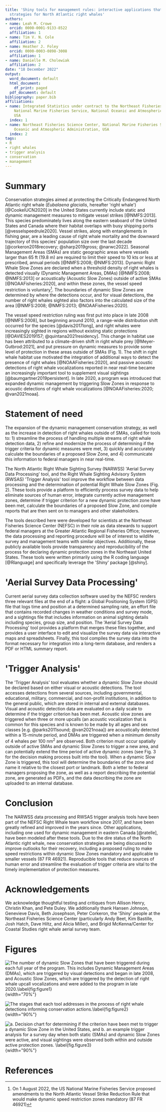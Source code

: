 ```yaml
---
title: 'Shiny tools for management rules: interactive applications that aid in conservation
  strategies for North Atlantic right whales'
authors:
- name: Leah M. Crowe
  orcid: 0000-0001-9133-8522
  affiliation: 1
- name: Tim V. N. Cole
  affiliation: 2
- name: Heather J. Foley
  orcid: 0000-0003-0898-3008
  affiliation: 1
- name: Danielle M. Cholewiak
  affiliation: 2
date: "18 December 2022"
output:
  word_document: default
  html_document:
    df_print: paged
  pdf_document: default
bibliography: paper.bib
affiliations:
- name: Integrated Statistics under contract to the Northeast Fisheries Science Center,
    National Marine Fisheries Service, National Oceanic and Atmospheric Administration,
    USA
  index: 1
- name: Northeast Fisheries Science Center, National Marine Fisheries Service, National
    Oceanic and Atmospheric Administration, USA
  index: 2
tags:
- R
- right whales
- trigger analysis
- conservation
- management
---
```


# Summary

Conservation strategies aimed at protecting the Critically Endangered North Atlantic right whale (*Eubalaena glacialis*, hereafter 'right whale') [@CookeIUCN2020] in the United States currently include static and dynamic management measures to mitigate vessel strikes [@NMFS:2013]. This species predominately lives along the eastern seaboard of the United States and Canada where their habitat overlaps with busy shipping ports [@vesselspeedrule2020]. Vessel strikes, along with entanglements in fishing gear, are a leading cause of right whale mortality and the downward trajectory of this species' population size over the last decade [@corkeron2018recovery; @sharp2019gross; @narwc2022]. Seasonal Management Areas (SMAs) are static geographic areas where vessels larger than 65 ft (19.8 m) are required to limit their speed to 10 kts or less at prescribed, annual periods [@NMFS:2008; @NMFS:2013]. Dynamic Right Whale Slow Zones are declared when a threshold density of right whales is detected visually (Dynamic Management Areas, DMAs) [@NMFS:2008; @NMFS:2013] or acoustically (Acoustic Slow Zones) outside of active SMAs [@NOAAFisheries:2020], and within these zones, the vessel speed restriction is voluntary[^1]. The boundaries of dynamic Slow Zones are determined by where the detections occur, and for visual detections, the number of right whales sighted also factors into the calculated size of the area [@NMFS:2008; @NMFS:2013; @NOAAFisheries:2020].

[^1]: On 1 August 2022, the US National Marine Fisheries Service proposed amendments to the North Atlantic Vessel Strike Reduction Rule that would make dynamic speed restriction zones mandatory (87 FR 46921)

The vessel speed restriction ruling was first put into place in late 2008 [@NMFS:2008], but beginning around 2010, a range-wide distribution shift occurred for the species [@davis2017long], and right whales were increasingly sighted in regions without existing static protections [@DAVIES2019157; @quintana2021residency]. This change in habitat use has been attributed to a climate-driven shift in right whale prey [@Meyer-Gutbrod:2021], and put pressure on dynamic measures to provide some level of protection in these areas outside of SMAs (Fig. 1). The shift in right whale habitat use motivated the integration of additional ways to detect the presence of right whales [@NOAAFisheries:2020], and passive acoustic detections of right whale vocalizations reported in near real-time became an increasingly important tool to supplement visual sightings [@baumgartner2019persistent]. In late 2020, a program was introduced that expanded dynamic management by triggering Slow Zones in response to acoustic detections of right whale vocalizations [@NOAAFisheries:2020; @van2021noaa].

# Statement of need

The expansion of the dynamic management conservation strategy, as well as the increase in detection of right whales outside of SMAs, called for tools to: 1) streamline the process of handling multiple streams of right whale detection data, 2) refine and modernize the process of determining if the trigger criteria for dynamic measures were met, 3) quickly and accurately calculate the boundaries of a proposed Slow Zone, and 4) communicate this information to federal managers in near real-time.

The North Atlantic Right Whale Sighting Survey (NARWSS) 'Aerial Survey Data Processing' tool, and the Right Whale Sighting Advisory System (RWSAS) 'Trigger Analysis' tool improve the workflow between data processing and the determination of potential Right Whale Slow Zones (Fig. 2). These tools provide a platform to efficiently process survey data to help eliminate sources of human error, integrate currently active management zones, determine if trigger criterion for a new dynamic protection zone have been met, calculate the boundaries of a proposed Slow Zone, and compile reports that are then sent on to managers and other stakeholders.

The tools described here were developed for scientists at the Northeast Fisheries Science Center (NEFSC) in their role as data stewards to support federal managers at the Greater Atlantic Regional Fisheries Office; however, the data processing and reporting procedure will be of interest to wildlife survey and management teams with similar objectives. Additionally, these publicly available tools provide transparency and reproducibility of the process for declaring dynamic protection zones in the Northeast United States. These tools were written primarily using the R coding language [@Rlanguage] and specifically leverage the 'Shiny' package [@shiny].

# 'Aerial Survey Data Processing'

Current aerial survey data collection software used by the NEFSC renders three relevant files at the end of a flight: a Global Positioning System (GPS) file that logs time and position at a determined sampling rate, an effort file that contains recorded changes in weather conditions and survey mode, and a sightings file that includes information on animal sighting details including species, group size, and position. The 'Aerial Survey Data Processing' tool provides a platform that merges these files together, and provides a user interface to edit and visualize the survey data via interactive maps and spreadsheets. Finally, this tool compiles the survey data into the format necessary for integration into a long-term database, and renders a PDF or HTML summary report.

# 'Trigger Analysis'

The 'Trigger Analysis' tool evaluates whether a dynamic Slow Zone should be declared based on either visual or acoustic detections. The tool accesses detections from several sources, including governmental, educational, military, commercial, and non-profit institutions, in addition to the general public, which are stored in internal and external databases. Visual and acoustic detection data are evaluated on a daily scale to determine if the trigger criterion has been met. Acoustic slow zones are triggered when three or more upcalls (an acoustic vocalization that is common for this species and is known to be made by all ages and sex classes [e.g. @parks2011sound; @van2021noaa]) are acoustically detected within a 15-minute period, and DMAs are triggered when a minimum density of 4 whales per 100 nm$^2$ are observed. Both criterion must occur spatially outside of active SMAs and dynamic Slow Zones to trigger a new area, and can potentially extend the time period of active dynamic zones (see Fig. 3 for the decision making process built into the tool). When a dynamic Slow Zone is triggered, this tool will determine the boundaries of the zone and name it relative to the closest port or landmark. Both a letter to federal managers proposing the zone, as well as a report describing the potential zone, are generated as PDFs, and the data describing the zone are uploaded to an internal database.

# Conclusion

The NARWSS data processing and RWSAS trigger analysis tools have been part of the NEFSC Right Whale team workflow since 2017, and have been greatly refined and improved in the years since. Other applications, including one used for dynamic management in eastern Canada [@ratelle], have been modeled after these tools. Due to the dire status of the North Atlantic right whale, new conservation strategies are being discussed to improve outlooks for their recovery, including a proposed ruling to make speed restrictions within dynamic Slow Zones mandatory and applicable to smaller vessels (87 FR 46921). Reproducible tools that reduce sources of human error and streamline the evaluation of trigger criteria are vital to the timely implementation of protection measures.

# Acknowledgements

We acknowledge thoughtful testing and critiques from Allison Henry, Christin Khan, and Pete Duley. We additionally thank Hansen Johnson, Genevieve Davis, Beth Josephson, Peter Corkeron, the 'Shiny' people at the Northeast Fisheries Science Center (particularly Andy Beet, Kim Bastille, Josh Hatch, Dave Hiltz, and Alicia Miller), and Brigid McKenna/Center for Coastal Studies right whale aerial survey team.

# Figures

![The number of dynamic Slow Zones that have been triggered during each full year of the program. This includes Dynamic Management Areas (DMAs), which are triggered by visual detections and began in late 2008, and Acoustic Slow Zones, which are triggered by the detection of right whale upcall vocalizations and were added to the program in late 2020.\label{fig:figure1}](Fig1.png){width="70%"}

![The stages that each tool addresses in the process of right whale detections informing conservation actions.\label{fig:figure2}](Fig2.png){width="90%"}

![a. Decision chart for determining if the criterion have been met to trigger a dynamic Slow Zone in the United States, and b. an example trigger analysis for a survey day when both static (SMAs) and dynamic Slow Zones were active, and visual sightings were observed both within and outside active protection zones. \label{fig.figure3}](Fig3ab.png){width="90%"}

# References
